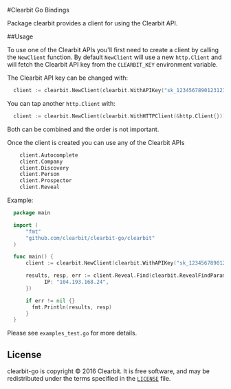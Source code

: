 #Clearbit Go Bindings

Package clearbit provides a client for using the Clearbit API.

##Usage

To use one of the Clearbit APIs you'll first need to create a client by calling the `NewClient` function.
By default `NewClient` will use a new `http.Client` and will fetch the Clearbit API key from the `CLEARBIT_KEY` environment variable.

The Clearbit API key can be changed with:

```go
  client := clearbit.NewClient(clearbit.WithAPIKey("sk_1234567890123123"))
```

You can tap another `http.Client` with:

```go
  client := clearbit.NewClient(clearbit.WithHTTPClient(&http.Client{}))
```

Both can be combined and the order is not important.

Once the client is created you can use any of the Clearbit APIs

```go
	client.Autocomplete
	client.Company     
	client.Discovery   
	client.Person      
	client.Prospector  
	client.Reveal      
```

Example:

```go
  package main

  import (
      "fmt"
      "github.com/clearbit/clearbit-go/clearbit"
  )

  func main() {
      client := clearbit.NewClient(clearbit.WithAPIKey("sk_1234567890123123"))

      results, resp, err := client.Reveal.Find(clearbit.RevealFindParams{
            IP: "104.193.168.24",
      })

      if err != nil {}
        fmt.Println(results, resp)
      }
  }
```

Please see `examples_test.go` for more details.

## License

clearbit-go is copyright © 2016 Clearbit. It is free software, and may
be redistributed under the terms specified in the [`LICENSE`] file.

[`LICENSE`]: /MIT-LICENSE
